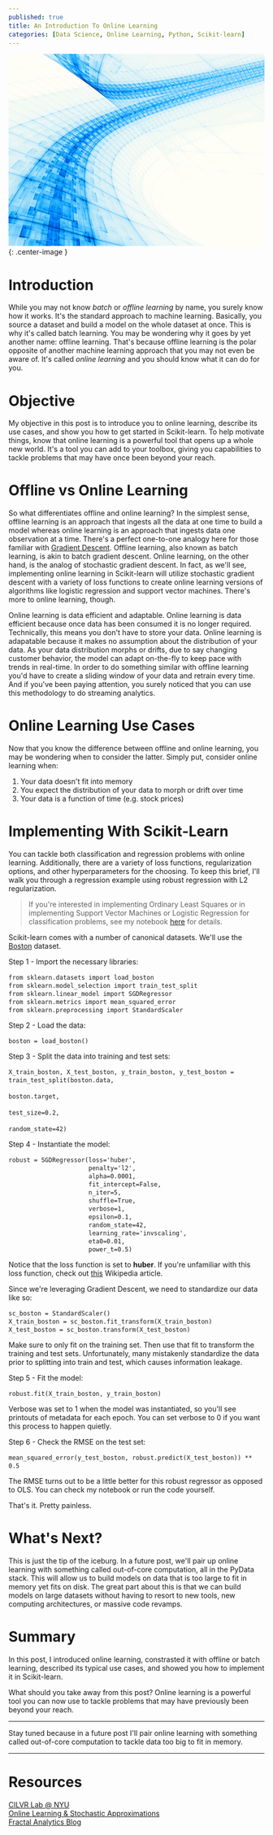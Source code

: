 ```yaml
---
published: true
title: An Introduction To Online Learning
categories: [Data Science, Online Learning, Python, Scikit-learn]
---
```

![](/assets/images/data-stream.jpg?raw=true){: .center-image }

# Introduction
While you may not know *batch* or *offline learning* by name, you surely know how it works. It's the standard approach to machine learning. Basically, you source a dataset and build a model on the whole dataset at once. This is why it's called batch learning. You may be wondering why it goes by yet another name: offline learning. That's because offline learning is the polar opposite of another machine learning approach that you may not even be aware of. It's called *online learning* and you should know what it can do for you.

# Objective
My objective in this post is to introduce you to online learning, describe its use cases, and show you how to get started in Scikit-learn. To help motivate things, know that online learning is a powerful tool that opens up a whole new world. It's a tool you can add to your toolbox, giving you capabilities to tackle problems that may have once been beyond your reach.

# Offline vs Online Learning
So what differentiates offline and online learning? In the simplest sense, offline learning is an approach that ingests all the data at one time to build a model whereas online learning is an approach that ingests data one observation at a time. There's a perfect one-to-one analogy here for those familiar with [Gradient Descent](https://en.wikipedia.org/wiki/Gradient_descent). Offline learning, also known as batch learning, is akin to batch gradient descent. Online learning, on the other hand, is the analog of stochastic gradient descent. In fact, as we'll see, implementing online learning in Scikit-learn will utilize stochastic gradient descent with a variety of loss functions to create online learning versions of algorithms like logistic regression and support vector machines. There's more to online learning, though.

Online learning is data efficient and adaptable. Online learning is data efficient because once data has been consumed it is no longer required. Technically, this means you don't have to store your data. Online learning is adapatable because it makes no assumption about the distribution of your data. As your data distribution morphs or drifts, due to say changing customer behavior, the model can adapt on-the-fly to keep pace with trends in real-time. In order to do something similar with offline learning you'd have to create a sliding window of your data and retrain every time. And if you've been paying attention, you surely noticed that you can use this methodology to do streaming analytics. 

# Online Learning Use Cases
Now that you know the difference between offline and online learning, you may be wondering when to consider the latter. Simply put, consider online learning when:
1. Your data doesn't fit into memory
2. You expect the distribution of your data to morph or drift over time
3. Your data is a function of time (e.g. stock prices)

# Implementing With Scikit-Learn
You can tackle both classification and regression problems with online learning. Additionally, there are a variety of loss functions, regularization options, and other hyperparameters for the choosing. To keep this brief, I'll walk you through a regression example using robust regression with L2 regularization. 

>If you're interested in implementing Ordinary Least Squares or in implementing Support Vector Machines or Logistic Regression for classification problems, see my notebook [here](https://github.com/dziganto/dziganto.github.io/blob/master/_notebooks/Online_Learning.ipynb) for details.

Scikit-learn comes with a number of canonical datasets. We'll use the [Boston](http://scikit-learn.org/stable/modules/generated/sklearn.datasets.load_boston.html#sklearn.datasets.load_boston) dataset. 

Step 1 - Import the necessary libraries:
```
from sklearn.datasets import load_boston
from sklearn.model_selection import train_test_split
from sklearn.linear_model import SGDRegressor
from sklearn.metrics import mean_squared_error
from sklearn.preprocessing import StandardScaler
```

Step 2 - Load the data:
```
boston = load_boston()
```

Step 3 - Split the data into training and test sets:
```
X_train_boston, X_test_boston, y_train_boston, y_test_boston = train_test_split(boston.data,
                                                                                boston.target,
                                                                                test_size=0.2, 
                                                                                random_state=42)
```

Step 4 - Instantiate the model:
```
robust = SGDRegressor(loss='huber',
                      penalty='l2', 
                      alpha=0.0001, 
                      fit_intercept=False, 
                      n_iter=5, 
                      shuffle=True, 
                      verbose=1, 
                      epsilon=0.1, 
                      random_state=42, 
                      learning_rate='invscaling', 
                      eta0=0.01, 
                      power_t=0.5)
```
Notice that the loss function is set to **huber**. If you're unfamiliar with this loss function, check out [this](https://en.wikipedia.org/wiki/Huber_loss) Wikipedia article. 

Since we're leveraging Gradient Descent, we need to standardize our data like so:
```
sc_boston = StandardScaler()
X_train_boston = sc_boston.fit_transform(X_train_boston)
X_test_boston = sc_boston.transform(X_test_boston)
```
Make sure to only fit on the training set. Then use that fit to transform the training and test sets. Unfortunately, many mistakenly standardize the data prior to splitting into train and test, which causes information leakage.  

Step 5 - Fit the model:
```
robust.fit(X_train_boston, y_train_boston)
```
Verbose was set to 1 when the model was instantiated, so you'll see printouts of metadata for each epoch. You can set verbose to 0 if you want this process to happen quietly.

Step 6 - Check the RMSE on the test set:
```
mean_squared_error(y_test_boston, robust.predict(X_test_boston)) ** 0.5
```
The RMSE turns out to be a little better for this robust regressor as opposed to OLS. You can check my notebook or run the code yourself. 

That's it. Pretty painless.

# What's Next?
This is just the tip of the iceburg. In a future post, we'll pair up online learning with something called out-of-core computation, all in the PyData stack. This will allow us to build models on data that is too large to fit in memory yet fits on disk. The great part about this is that we can build models on large datasets without having to resort to new tools, new computing architectures, or massive code revamps.

# Summary
In this post, I introduced online learning, constrasted it with offline or batch learning, described its typical use cases, and showed you how to implement it in Scikit-learn. 

What should you take away from this post? Online learning is a powerful tool you can now use to tackle problems that may have previously been beyond your reach. 

---

Stay tuned because in a future post I'll pair online learning with something called out-of-core computation to tackle data too big to fit in memory.

---

# Resources
[CILVR Lab @ NYU](http://cilvr.cs.nyu.edu/doku.php?id=courses:bigdata:slides:start)  
[Online Learning & Stochastic Approximations](http://leon.bottou.org/publications/pdf/online-1998.pdf)  
[Fractal Analytics Blog](http://blog.fractalanalytics.com/institutionalizing-analytics/online-machine-learning-2/)

